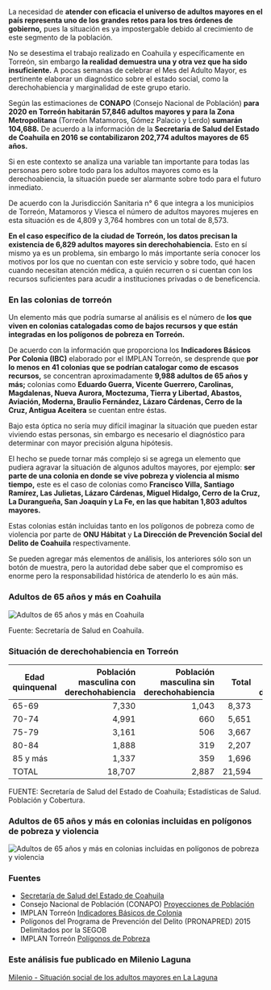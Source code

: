 
La necesidad de **atender con eficacia el universo de adultos mayores en el país representa uno de los grandes retos para los tres órdenes de gobierno,** pues la situación es ya impostergable debido al crecimiento de este segmento de la población.

No se desestima el trabajo realizado en Coahuila y específicamente en Torreón, sin embargo **la realidad demuestra una y otra vez que ha sido insuficiente.** A pocas semanas de celebrar el Mes del Adulto Mayor, es pertinente elaborar un diagnóstico sobre el estado social, como la derechohabiencia y marginalidad de este grupo etario.

Según las estimaciones de **CONAPO** (Consejo Nacional de Población) **para 2020 en Torreón habitarán  57,846 adultos mayores y para la Zona Metropolitana** (Torreón Matamoros, Gómez Palacio y Lerdo) **sumarán 104,688.** De acuerdo a la información de la **Secretaria de Salud del Estado de Coahuila en 2016 se contabilizaron 202,774 adultos mayores de 65 años.**

Si en este contexto se analiza una variable tan importante para todas las personas pero sobre todo para los adultos mayores como es la derechoabiencia, la situación  puede ser alarmante sobre todo para el futuro inmediato.

De acuerdo con la Jurisdicción Sanitaria n° 6 que integra a los municipios de Torreón, Matamoros y Viesca el número de adultos mayores mujeres en esta situación es de 4,809 y 3,764 hombres con un total de 8,573.

**En el caso específico de la ciudad de Torreón, los datos precisan la existencia de 6,829 adultos mayores sin derechohabiencia.** Esto en sí mismo ya es un problema, sin embargo lo más importante sería conocer los motivos por los que no cuentan con este servicio y sobre todo, qué hacen cuando necesitan atención médica, a quién recurren o si cuentan con los recursos suficientes para acudir a instituciones privadas o de beneficencia.

### En las colonias de torreón

Un elemento más que podría sumarse al análisis es el número de **los que viven en colonias catalogadas como de bajos recursos y que están integradas en los polígonos de pobreza en Torreón.**

De acuerdo con la información que proporciona los **Indicadores Básicos Por Colonia (IBC)** elaborado por el IMPLAN Torreón, se desprende que **por lo menos en 41 colonias que se podrían catalogar como de escasos recursos,** se concentran aproximadamente **9,988 adultos de 65 años y más;** colonias como **Eduardo Guerra, Vicente Guerrero, Carolinas, Magdalenas, Nueva Aurora, Moctezuma, Tierra y Libertad, Abastos, Aviación, Moderna, Braulio Fernández, Lázaro Cárdenas, Cerro de la Cruz, Antigua Aceitera** se cuentan entre éstas.

Bajo esta óptica no sería muy difícil imaginar la situación que pueden estar viviendo estas personas, sin embargo es necesario el diagnóstico para determinar con mayor precisión alguna hipótesis.

El hecho  se puede tornar más complejo si se agrega un elemento que pudiera agravar la situación de algunos adultos mayores, por ejemplo: **ser parte de una colonia en donde se vive pobreza y violencia al mismo tiempo,** este es el caso de colonias como **Francisco Villa, Santiago Ramírez, Las Julietas, Lázaro Cárdenas, Miguel Hidalgo, Cerro de la Cruz, La Durangueña, San Joaquín y  La Fe, en las que habitan 1,803 adultos mayores.**

Estas colonias están incluidas tanto en los polígonos de pobreza como de violencia por parte de **ONU Hábitat** y **La Dirección de Prevención Social del Delito de Coahuila** respectivamente.

Se pueden agregar más elementos de análisis, los anteriores sólo son un botón de muestra, pero la autoridad debe saber que el compromiso es enorme pero la responsabilidad histórica de atenderlo lo es aún más.

### Adultos de 65 años y más en Coahuila

<img class="img-responsive" src="situacion-social-de-los-adultos-mayores-en-la-laguna/adultos-mayores-en-coahuila.png" alt="Adultos de 65 años y más en Coahuila">

Fuente: Secretaría de Salud en Coahuila.

### Situación de derechohabiencia en Torreón

Edad quinquenal | Población masculina con derechohabiencia | Población masculina sin derechohabiencia |  Total | Población femenina con derechohabiencia | Población femenina sin derechohabiencia |  Total | Total General
----------------|-----------------------------------------:|-----------------------------------------:|-------:|----------------------------------------:|----------------------------------------:|-------:|--------------:
          65-69 |                                    7,330 |                                    1,043 |  8,373 |                                   8,578 |                                   1,000 |  9,578 |        17,951
          70-74 |                                    4,991 |                                      660 |  5,651 |                                   5,965 |                                     924 |  6,889 |        12,540
          75-79 |                                    3,161 |                                      506 |  3,667 |                                   4,152 |                                     746 |  4,898 |         8,565
          80-84 |                                    1,888 |                                      319 |  2,207 |                                   2,673 |                                     539 |  3,212 |         5,419
       85 y más |                                    1,337 |                                      359 |  1,696 |                                   2,116 |                                     733 |  2,849 |         4,545
          TOTAL |                                   18,707 |                                    2,887 | 21,594 |                                  23,484 |                                   3,942 | 27,426 |        49,020

FUENTE: Secretaría de Salud del Estado de Coahuila; Estadísticas de Salud. Población y Cobertura.

### Adultos de 65 años y más en colonias incluidas en polígonos de pobreza y violencia

<img class="img-responsive" src="situacion-social-de-los-adultos-mayores-en-la-laguna/adultos-mayores-poligonos-pobreza-violencia.png" alt="Adultos de 65 años y más en colonias incluidas en polígonos de pobreza y violencia">

### Fuentes

* [Secretaría de Salud del Estado de Coahuila](http://www.saludcoahuila.gob.mx/)
* Consejo Nacional de Población (CONAPO) [Proyecciones de Población](http://www.conapo.gob.mx/es/CONAPO/Proyecciones)
* IMPLAN Torreón [Indicadores Básicos de Colonia](http://www.conapo.gob.mx/es/CONAPO/Proyecciones)
* Polígonos del Programa de Prevención del Delito (PRONAPRED) 2015 Delimitados por la SEGOB
* IMPLAN Torreón [Polígonos de Pobreza](http://www.trcimplan.gob.mx/sig-mapas-torreon/poligonos-pobreza.html)

### Este análisis fue publicado en Milenio Laguna

[Milenio - Situación social de los adultos mayores en La Laguna](http://www.milenio.com/region/nuestra_metropoli_desde_el_implan-adultos_mayores_laguna-milenio_noticias_laguna_0_1000699965.html)
